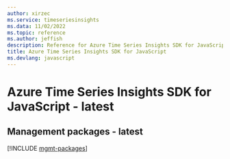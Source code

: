 ```yaml
---
author: xirzec
ms.service: timeseriesinsights
ms.data: 11/02/2022
ms.topic: reference
ms.author: jeffish
description: Reference for Azure Time Series Insights SDK for JavaScript
title: Azure Time Series Insights SDK for JavaScript
ms.devlang: javascript
---
```

# Azure Time Series Insights SDK for JavaScript - latest

## Management packages - latest
[!INCLUDE [mgmt-packages](time-series-insights-mgmt-index.md)]